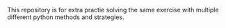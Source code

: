 This repository is for extra practie solving the same exercise with multiple different python methods and strategies.